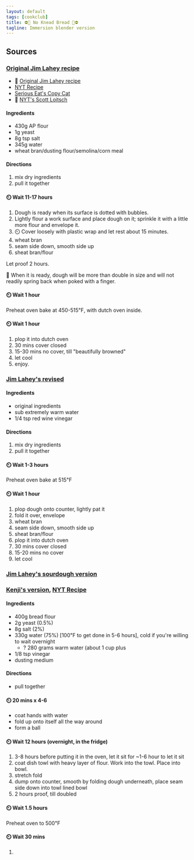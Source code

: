 ```yaml
---
layout: default
tags: [cookclub]
title: ⛔️🥖 No Knead Bread 🍞⛔️
tagline: Immersion blender version
---
```


## Sources

### [Original Jim Lahey recipe](https://www.youtube.com/watch?v=13Ah9ES2yTU)

- 🎥 [Original Jim Lahey recipe](https://www.youtube.com/watch?v=13Ah9ES2yTU)
- [NYT Recipe](https://cooking.nytimes.com/recipes/11376-no-knead-bread)
- [Serious Eat's Copy Cat](https://www.seriouseats.com/better-no-knead-bread-recipe)
- 🎥 [NYT's Scott Loitsch](https://www.youtube.com/watch?v=JQi5Cw7LFlE)

#### Ingredients

- 430g AP flour
- 1g yeast
- 8g tsp salt
- 345g water
- wheat bran/dusting flour/semolina/corn meal

#### Directions

1. mix dry ingredients
1. pull it together

#### ⏲️ Wait 11-17 hours

1. Dough is ready when its surface is dotted with bubbles.
1. Lightly flour a work surface and place dough on it; sprinkle it with a little more flour and
   envelope it.
1. ⏲️ Cover loosely with plastic wrap and let rest about 15 minutes.
1. wheat bran
1. seam side down, smooth side up
1. sheat bran/flour

Let proof 2 hours.

📓 When it is ready, dough will be more than double in size and will not readily
spring back when poked with a finger.

#### ⏲️ Wait 1 hour

Preheat oven bake at 450-515℉, with dutch oven inside.

#### ⏲️ Wait 1 hour

1. plop it into dutch oven
1. 30 mins cover closed
1. 15-30 mins no cover, till "beautifully browned"
1. let cool
1. enjoy.

### [Jim Lahey's revised](https://www.youtube.com/watch?v=4LaODcYSRXU&t=12s)

#### Ingredients

- original ingredients
- sub extremely warm water
- 1/4 tsp red wine vinegar

#### Directions

1. mix dry ingredients
1. pull it together

#### ⏲️ Wait 1-3 hours

Preheat oven bake at 515℉

#### ⏲️ Wait 1 hour

1. plop dough onto counter, lightly pat it
1. fold it over, envelope
1. wheat bran
1. seam side down, smooth side up
1. sheat bran/flour
1. plop it into dutch oven
1. 30 mins cover closed
1. 15-20 mins no cover
1. let cool

### [Jim Lahey's sourdough version](https://www.youtube.com/watch?v=drCg9IQSGRo)

### [Kenji's version](https://www.youtube.com/watch?v=6RUDa0FKplk), [NYT Recipe](https://cooking.nytimes.com/recipes/1022147-updated-no-knead-bread)

#### Ingredients

- 400g bread flour
- 2g yeast (0.5%)
- 8g salt (2%)
- 330g water (75%) [100℉ to get done in 5-6 hours], cold if you're willing to wait overnight
  - ? 280 grams warm water (about 1 cup plus
- 1/8 tsp vinegar
- dusting medium

#### Directions

- pull together

#### ⏲️ 20 mins x 4-6

- coat hands with water
- fold up onto itself all the way around
- form a ball

#### ⏲️ Wait 12 hours (overnight, in the fridge)

1. 3-8 hours before putting it in the oven, let it sit for ~1-6 hour to let it sit
1. coat dish towl with heavy layer of flour. Work into the towl. Place into bowl.
1. stretch fold
1. dump onto counter, smooth by folding dough underneath, place seam side down into towl lined bowl
1. 2 hours proof, till doubled

#### ⏲️ Wait 1.5 hours

Preheat oven to 500℉

#### ⏲️ Wait 30 mins

1. 

